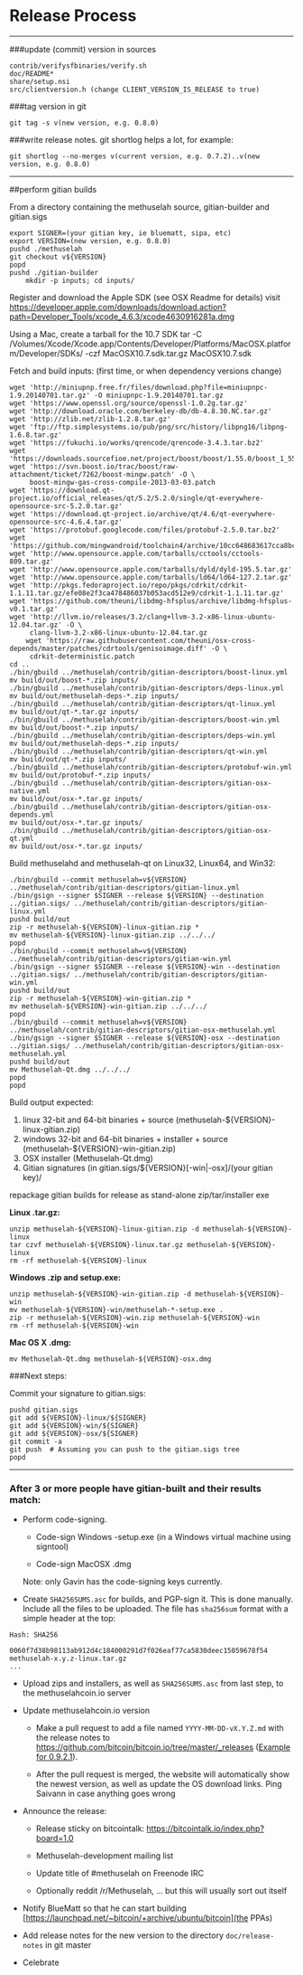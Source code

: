 Release Process
====================

* * *

###update (commit) version in sources

	contrib/verifysfbinaries/verify.sh
	doc/README*
	share/setup.nsi
	src/clientversion.h (change CLIENT_VERSION_IS_RELEASE to true)

###tag version in git

	git tag -s v(new version, e.g. 0.8.0)

###write release notes. git shortlog helps a lot, for example:

	git shortlog --no-merges v(current version, e.g. 0.7.2)..v(new version, e.g. 0.8.0)

* * *

##perform gitian builds

 From a directory containing the methuselah source, gitian-builder and gitian.sigs

	export SIGNER=(your gitian key, ie bluematt, sipa, etc)
	export VERSION=(new version, e.g. 0.8.0)
	pushd ./methuselah
	git checkout v${VERSION}
	popd
	pushd ./gitian-builder
        mkdir -p inputs; cd inputs/

 Register and download the Apple SDK (see OSX Readme for details)
	visit https://developer.apple.com/downloads/download.action?path=Developer_Tools/xcode_4.6.3/xcode4630916281a.dmg

 Using a Mac, create a tarball for the 10.7 SDK
	tar -C /Volumes/Xcode/Xcode.app/Contents/Developer/Platforms/MacOSX.platform/Developer/SDKs/ -czf MacOSX10.7.sdk.tar.gz MacOSX10.7.sdk

 Fetch and build inputs: (first time, or when dependency versions change)

	wget 'http://miniupnp.free.fr/files/download.php?file=miniupnpc-1.9.20140701.tar.gz' -O miniupnpc-1.9.20140701.tar.gz
	wget 'https://www.openssl.org/source/openssl-1.0.2g.tar.gz'
	wget 'http://download.oracle.com/berkeley-db/db-4.8.30.NC.tar.gz'
	wget 'http://zlib.net/zlib-1.2.8.tar.gz'
	wget 'ftp://ftp.simplesystems.io/pub/png/src/history/libpng16/libpng-1.6.8.tar.gz'
	wget 'https://fukuchi.io/works/qrencode/qrencode-3.4.3.tar.bz2'
	wget 'https://downloads.sourcefioe.net/project/boost/boost/1.55.0/boost_1_55_0.tar.bz2'
	wget 'https://svn.boost.io/trac/boost/raw-attachment/ticket/7262/boost-mingw.patch' -O \
	     boost-mingw-gas-cross-compile-2013-03-03.patch
	wget 'https://download.qt-project.io/official_releases/qt/5.2/5.2.0/single/qt-everywhere-opensource-src-5.2.0.tar.gz'
	wget 'https://download.qt-project.io/archive/qt/4.6/qt-everywhere-opensource-src-4.6.4.tar.gz'
	wget 'https://protobuf.googlecode.com/files/protobuf-2.5.0.tar.bz2'
	wget 'https://github.com/mingwandroid/toolchain4/archive/10cc648683617cca8bcbeae507888099b41b530c.tar.gz'
	wget 'http://www.opensource.apple.com/tarballs/cctools/cctools-809.tar.gz'
	wget 'http://www.opensource.apple.com/tarballs/dyld/dyld-195.5.tar.gz'
	wget 'http://www.opensource.apple.com/tarballs/ld64/ld64-127.2.tar.gz'
	wget 'http://pkgs.fedoraproject.io/repo/pkgs/cdrkit/cdrkit-1.1.11.tar.gz/efe08e2f3ca478486037b053acd512e9/cdrkit-1.1.11.tar.gz'
	wget 'https://github.com/theuni/libdmg-hfsplus/archive/libdmg-hfsplus-v0.1.tar.gz'
	wget 'http://llvm.io/releases/3.2/clang+llvm-3.2-x86-linux-ubuntu-12.04.tar.gz' -O \
	     clang-llvm-3.2-x86-linux-ubuntu-12.04.tar.gz
        wget 'https://raw.githubusercontent.com/theuni/osx-cross-depends/master/patches/cdrtools/genisoimage.diff' -O \
	     cdrkit-deterministic.patch
	cd ..
	./bin/gbuild ../methuselah/contrib/gitian-descriptors/boost-linux.yml
	mv build/out/boost-*.zip inputs/
	./bin/gbuild ../methuselah/contrib/gitian-descriptors/deps-linux.yml
	mv build/out/methuselah-deps-*.zip inputs/
	./bin/gbuild ../methuselah/contrib/gitian-descriptors/qt-linux.yml
	mv build/out/qt-*.tar.gz inputs/
	./bin/gbuild ../methuselah/contrib/gitian-descriptors/boost-win.yml
	mv build/out/boost-*.zip inputs/
	./bin/gbuild ../methuselah/contrib/gitian-descriptors/deps-win.yml
	mv build/out/methuselah-deps-*.zip inputs/
	./bin/gbuild ../methuselah/contrib/gitian-descriptors/qt-win.yml
	mv build/out/qt-*.zip inputs/
	./bin/gbuild ../methuselah/contrib/gitian-descriptors/protobuf-win.yml
	mv build/out/protobuf-*.zip inputs/
	./bin/gbuild ../methuselah/contrib/gitian-descriptors/gitian-osx-native.yml
	mv build/out/osx-*.tar.gz inputs/
	./bin/gbuild ../methuselah/contrib/gitian-descriptors/gitian-osx-depends.yml
	mv build/out/osx-*.tar.gz inputs/
	./bin/gbuild ../methuselah/contrib/gitian-descriptors/gitian-osx-qt.yml
	mv build/out/osx-*.tar.gz inputs/

 Build methuselahd and methuselah-qt on Linux32, Linux64, and Win32:

	./bin/gbuild --commit methuselah=v${VERSION} ../methuselah/contrib/gitian-descriptors/gitian-linux.yml
	./bin/gsign --signer $SIGNER --release ${VERSION} --destination ../gitian.sigs/ ../methuselah/contrib/gitian-descriptors/gitian-linux.yml
	pushd build/out
	zip -r methuselah-${VERSION}-linux-gitian.zip *
	mv methuselah-${VERSION}-linux-gitian.zip ../../../
	popd
	./bin/gbuild --commit methuselah=v${VERSION} ../methuselah/contrib/gitian-descriptors/gitian-win.yml
	./bin/gsign --signer $SIGNER --release ${VERSION}-win --destination ../gitian.sigs/ ../methuselah/contrib/gitian-descriptors/gitian-win.yml
	pushd build/out
	zip -r methuselah-${VERSION}-win-gitian.zip *
	mv methuselah-${VERSION}-win-gitian.zip ../../../
	popd
    ./bin/gbuild --commit methuselah=v${VERSION} ../methuselah/contrib/gitian-descriptors/gitian-osx-methuselah.yml
    ./bin/gsign --signer $SIGNER --release ${VERSION}-osx --destination ../gitian.sigs/ ../methuselah/contrib/gitian-descriptors/gitian-osx-methuselah.yml
	pushd build/out
	mv Methuselah-Qt.dmg ../../../
	popd
	popd

  Build output expected:

  1. linux 32-bit and 64-bit binaries + source (methuselah-${VERSION}-linux-gitian.zip)
  2. windows 32-bit and 64-bit binaries + installer + source (methuselah-${VERSION}-win-gitian.zip)
  3. OSX installer (Methuselah-Qt.dmg)
  4. Gitian signatures (in gitian.sigs/${VERSION}[-win|-osx]/(your gitian key)/

repackage gitian builds for release as stand-alone zip/tar/installer exe

**Linux .tar.gz:**

	unzip methuselah-${VERSION}-linux-gitian.zip -d methuselah-${VERSION}-linux
	tar czvf methuselah-${VERSION}-linux.tar.gz methuselah-${VERSION}-linux
	rm -rf methuselah-${VERSION}-linux

**Windows .zip and setup.exe:**

	unzip methuselah-${VERSION}-win-gitian.zip -d methuselah-${VERSION}-win
	mv methuselah-${VERSION}-win/methuselah-*-setup.exe .
	zip -r methuselah-${VERSION}-win.zip methuselah-${VERSION}-win
	rm -rf methuselah-${VERSION}-win

**Mac OS X .dmg:**

	mv Methuselah-Qt.dmg methuselah-${VERSION}-osx.dmg

###Next steps:

Commit your signature to gitian.sigs:

	pushd gitian.sigs
	git add ${VERSION}-linux/${SIGNER}
	git add ${VERSION}-win/${SIGNER}
	git add ${VERSION}-osx/${SIGNER}
	git commit -a
	git push  # Assuming you can push to the gitian.sigs tree
	popd

-------------------------------------------------------------------------

### After 3 or more people have gitian-built and their results match:

- Perform code-signing.

    - Code-sign Windows -setup.exe (in a Windows virtual machine using signtool)

    - Code-sign MacOSX .dmg

  Note: only Gavin has the code-signing keys currently.

- Create `SHA256SUMS.asc` for builds, and PGP-sign it. This is done manually.
  Include all the files to be uploaded. The file has `sha256sum` format with a
  simple header at the top:

```
Hash: SHA256

0060f7d38b98113ab912d4c184000291d7f026eaf77ca5830deec15059678f54  methuselah-x.y.z-linux.tar.gz
...
```

- Upload zips and installers, as well as `SHA256SUMS.asc` from last step, to the methuselahcoin.io server

- Update methuselahcoin.io version

  - Make a pull request to add a file named `YYYY-MM-DD-vX.Y.Z.md` with the release notes
  to https://github.com/bitcoin/bitcoin.io/tree/master/_releases
   ([Example for 0.9.2.1](https://raw.githubusercontent.com/bitcoin/bitcoin.io/master/_releases/2014-06-19-v0.9.2.1.md)).

  - After the pull request is merged, the website will automatically show the newest version, as well
    as update the OS download links. Ping Saivann in case anything goes wrong

- Announce the release:

  - Release sticky on bitcointalk: https://bitcointalk.io/index.php?board=1.0

  - Methuselah-development mailing list

  - Update title of #methuselah on Freenode IRC

  - Optionally reddit /r/Methuselah, ... but this will usually sort out itself

- Notify BlueMatt so that he can start building [https://launchpad.net/~bitcoin/+archive/ubuntu/bitcoin](the PPAs)

- Add release notes for the new version to the directory `doc/release-notes` in git master

- Celebrate
